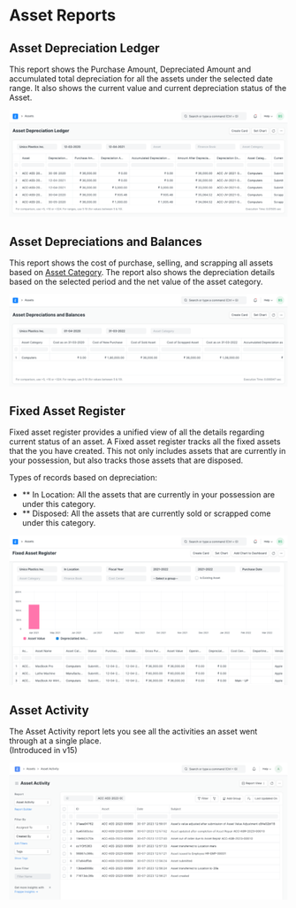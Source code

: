 
# Asset Reports



## Asset Depreciation Ledger

This report shows the Purchase Amount, Depreciated Amount and accumulated total depreciation for all the assets under the selected date range. It also shows the current value and current depreciation status of the Asset.

![Asset](/files/asset-dep-ledger.png)![]()

## Asset Depreciations and Balances

This report shows the cost of purchase, selling, and scrapping all assets based on [Asset Category](/docs/en/asset/asset-category). The report also shows the depreciation details based on the selected period and the net value of the asset category.

![Asset](/files/asset-dep-balance.png)![]()  


## Fixed Asset Register

Fixed asset register provides a unified view of all the details regarding current status of an asset. A Fixed asset register tracks all the fixed assets that the you have created. This not only includes assets that are currently in your possession, but also tracks those assets that are disposed.

Types of records based on depreciation:

* \*\* In Location: All the assets that are currently in your possession are under this category.
* \*\* Disposed: All the assets that are currently sold or scrapped come under this category.

![Asset](/files/fixed-asset-register.png)![]()  


## Asset Activity

The Asset Activity report lets you see all the activities an asset went through at a single place.  
(Introduced in v15)

![asset-activity](/files/asset-activity.png "asset-activity.png")![]()  






